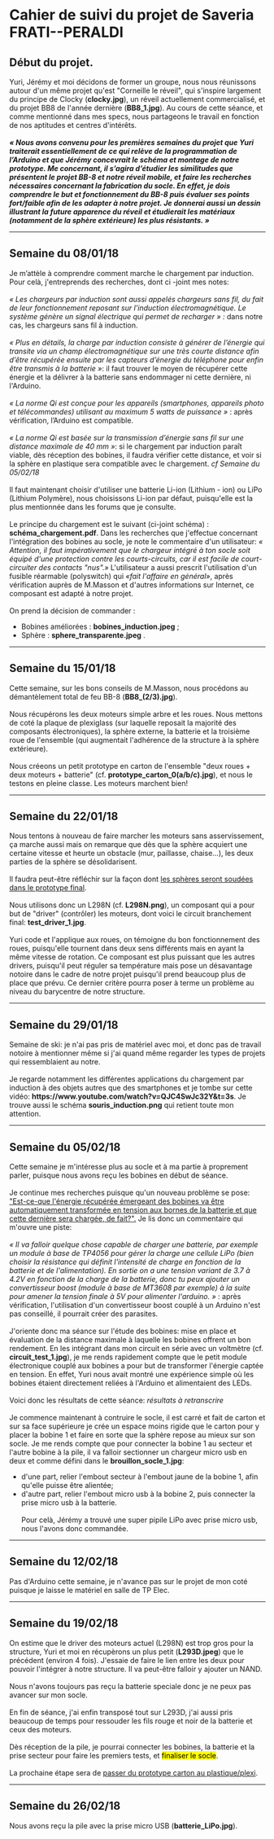 <h1>Cahier de suivi du projet de Saveria FRATI--PERALDI</h1>

<h2>Début du projet.</h2>
Yuri, Jérémy et moi décidons de former un groupe, nous nous réunissons autour d'un même projet qu'est "Corneille le réveil", qui s'inspire largement du principe de Clocky (<b>clocky.jpg</b>), un réveil actuellement commercialisé, et du projet BB8 de l'année dernière (<b>BB8_1.jpg</b>).
Au cours de cette séance, et comme mentionné dans mes specs, nous partageons le travail en fonction de nos aptitudes et centres d'intérêts.
<br></br>
<b><i>« Nous avons convenu pour les premières semaines du projet que Yuri traiterait essentiellement de ce qui relève de la programmation de l’Arduino et que Jérémy concevrait le schéma et montage de notre prototype. Me concernant, il s’agira d’étudier les similitudes que présentent le projet BB-8 et notre réveil mobile, et faire les recherches nécessaires concernant la fabrication du socle.
En effet, je dois comprendre le but et fonctionnement du BB-8 puis évaluer ses points fort/faible afin de les adapter à notre projet. Je donnerai aussi un dessin illustrant la future apparence du réveil et étudierait les matériaux (notamment de la sphère extérieure) les plus résistants. » </i></b>

<hr>

<h2>Semaine du 08/01/18</h2>

Je m’attèle à comprendre comment marche le chargement par induction. 
Pour celà, j'entreprends des recherches, dont ci -joint mes notes: 
<br></br>
<i>« Les chargeurs par induction sont aussi appelés chargeurs sans fil, du fait de leur fonctionnement reposant sur l’induction électromagnétique. Le système génère un signal électrique qui permet de recharger » :</i> dans notre cas, les chargeurs sans fil à induction.
<br></br>
<i>« Plus en détails, la charge par induction consiste à générer de l’énergie qui transite via un champ électromagnétique sur une très courte distance afin d’être récupérée ensuite par les capteurs d’énergie du téléphone pour enfin être transmis à la batterie »</i>: il faut trouver le moyen de récupérer cette énergie et la délivrer à la batterie sans endommager ni cette dernière, ni l'Arduino.
<br></br>
<i>« La norme Qi est conçue pour les appareils (smartphones, appareils photo et télécommandes) utilisant au maximum 5 watts de puissance » </i>: après vérification, l’Arduino est compatible. 
<br></br>
<i>« La norme Qi est basée sur la transmission d’énergie sans fil sur une distance maximale de 40 mm »</i>: si le chargement par induction paraît viable, dès réception des bobines, il faudra vérifier cette distance, et voir si la sphère en plastique sera compatible avec le chargement. <em>cf Semaine du 05/02/18</em>
<br></br>
Il faut maintenant choisir d'utiliser une batterie Li-ion (Lithium - ion) ou LiPo (Lithium Polymère), nous choisissons Li-ion par défaut, puisqu'elle est la plus mentionnée dans les forums que je consulte. 
<br></br>
Le principe du chargement est le suivant (ci-joint schéma) : <b>schéma_chargement.pdf</b>.
Dans les recherches que j'effectue concernant l'intégration des bobines au socle, je note le commentaire d'un utilisateur: <i>« Attention, il faut impérativement que le chargeur intégré à ton socle soit équipé d'une protection contre les courts-circuits, car il est facile de court-circuiter des contacts "nus".»</i> L'utilisateur a aussi prescrit l'utilisation d'un fusible réarmable (polyswitch) qui <i>«fait l'affaire en général»</i>, après vérification auprès de M.Masson et d'autres informations sur Internet, ce composant est adapté à notre projet.
<br></br>
On prend la décision de commander :
  - Bobines améliorées : <b>bobines_induction.jpeg</b> ;
  - Sphère : <b>sphere_transparente.jpeg</b> .

<hr>

<h2>Semaine du 15/01/18</h2>
Cette semaine, sur les bons conseils de M.Masson, nous procédons au démantèlement total de feu BB-8 (<b>BB8_(2/3).jpg</b>). 
<br></br>
Nous récupérons les deux moteurs simple arbre et les roues. Nous mettons de coté la plaque de plexiglass (sur laquelle reposait la majorité des composants électroniques), la sphère externe, la batterie et la troisième roue de l'ensemble (qui augmentait l'adhérence de la structure à la sphère extérieure).
<br></br>
Nous créeons un petit prototype en carton de l'ensemble "deux roues + deux moteurs + batterie" (cf. <b>prototype_carton_0(a/b/c).jpg</b>), et nous le testons en pleine classe. Les moteurs marchent bien! 

<hr>

<h2>Semaine du 22/01/18</h2>
Nous tentons à nouveau de faire marcher les moteurs sans asservissement, ça marche aussi mais on remarque que dès que la sphère acquiert une certaine vitesse et heurte un obstacle (mur, paillasse, chaise...), les deux parties de la sphère se désolidarisent. 
<br></br>
Il faudra peut-être réfléchir sur la façon dont <u>les sphères seront soudées dans le prototype final</u>.  
<br></br>
Nous utilisons donc un L298N (cf. <b>L298N.png</b>), un composant qui a pour but de "driver" (contrôler) les moteurs, dont voici le circuit branchement final: <b>test_driver_1.jpg</b>.
<br></br>
Yuri code et l'applique aux roues, on témoigne du bon fonctionnement des roues, puisqu'elle tournent dans deux sens différents mais en ayant la même vitesse de rotation. Ce composant est plus puissant que les autres drivers, puisqu'il peut réguler sa température mais pose un désavantage notoire dans le cadre de notre projet puisqu'il prend beaucoup plus de place que prévu. Ce dernier critère pourra poser à terme un problème au niveau du barycentre de notre structure. 

<hr>

<h2>Semaine du 29/01/18</h2>
Semaine de ski: je n'ai pas pris de matériel avec moi, et donc pas de travail notoire à mentionner même si j'ai quand même regarder les types de projets qui ressemblaient au notre. 
<br></br>
Je regarde notamment les différentes applications du chargement par induction à des objets autres que des smartphones et je tombe sur cette vidéo: <b>https://www.youtube.com/watch?v=QJC4SwJc32Y&t=3s</b>. Je trouve aussi le schéma <b>souris_induction.png</b> qui retient toute mon attention.

<hr>

<h2>Semaine du 05/02/18</h2>

Cette semaine je m'intéresse plus au socle et à ma partie à proprement parler, puisque nous avons reçu les bobines en début de séance. 
<br></br>
Je continue mes recherches puisque qu'un nouveau problème se pose: <u>"Est-ce-que l'énergie récupérée émergeant des bobines va être automatiquement transformée en tension aux bornes de la batterie et que cette dernière sera chargée, de fait?".</u> Je lis donc un commentaire qui m'ouvre une piste: 
<br></br>
<i>« Il va falloir quelque chose capable de charger une batterie, par exemple un module à base de TP4056 pour gérer la charge une cellule LiPo (bien choisir la résistance qui définit l'intensité de charge en fonction de la batterie et de l'alimentation). 
  En sortie on a une tension variant de 3.7 à 4.2V en fonction de la charge de la batterie, donc tu peux ajouter un convertisseur boost (module à base de MT3608 par exemple) à la suite pour amener la tension finale à 5V pour alimenter l'arduino. »</i> : après vérification, l'utilisation d'un convertisseur boost couplé à un Arduino n'est pas conseillé, il pourrait créer des parasites. 
<br></br>
J'oriente donc ma séance sur l'étude des bobines: mise en place et évaluation de la distance maximale à laquelle les bobines offrent un bon rendement. En les intégrant dans mon circuit en série avec un voltmètre (cf. <b>circuit_test_1.jpg</b>), je me rends rapidement compte que le petit module électronique couplé aux bobines a pour but de transformer l'énergie captée en tension. En effet, Yuri nous avait montré une expérience simple où les bobines étaient directement reliées à l'Arduino et alimentaient des LEDs. 
<br></br>
Voici donc les résultats de cette séance:
<em>résultats à retranscrire</em>
<br></br>
Je commence maintenant à contruire le socle, il est carré et fait de carton et sur sa face supérieure je crée un espace moins rigide que le carton pour y placer la bobine 1 et faire en sorte que la sphère repose au mieux sur son socle.
Je me rends compte que pour connecter la bobine 1 au secteur et l'autre bobine à la pile, il va falloir sectionner un chargeur micro usb en deux et comme défini dans le <b>brouillon_socle_1.jpg</b>:
 -  d'une part, relier l'embout secteur à l'embout jaune de la bobine 1, afin qu'elle puisse être alientée;
 -  d'autre part, relier l'embout micro usb à la bobine 2, puis connecter la prise micro usb à la batterie.
 <br></br>
 Pour celà, Jérémy a trouvé une super pipile LiPo avec prise micro usb, nous l'avons donc commandée.

<hr>

<h2>Semaine du 12/02/18</h2>
Pas d'Arduino cette semaine, je n'avance pas sur le projet de mon coté puisque je laisse le matériel en salle de TP Elec.

<hr>

<h2>Semaine du 19/02/18</h2>
On estime que le driver des moteurs actuel (L298N) est trop gros pour la structure, Yuri et moi en récupèrons un plus petit (<b>L293D.jpeg</b>) que le précédent (environ 4 fois). J'essaie de faire le lien entre les deux pour pouvoir l'intégrer à notre structure. Il va peut-être falloir y ajouter un NAND. 
<br></br>
Nous n'avons toujours pas reçu la batterie speciale donc je ne peux pas avancer sur mon socle. 
<br></br>
En fin de séance, j'ai enfin transposé tout sur L293D, j'ai aussi pris beaucoup de temps pour ressouder les fils rouge et noir de la batterie et ceux des moteurs. 
<br></br>
Dès réception de la pile, je pourrai connecter les bobines, la batterie et la prise secteur pour faire les premiers tests, et <mark>finaliser le socle</mark>.
<br></br>
La prochaine étape sera de <u>passer du prototype carton au plastique/plexi</u>.

<hr>

<h2>Semaine du 26/02/18</h2>
Nous avons reçu la pile avec la prise micro USB (<b>batterie_LiPo.jpg</b>).
